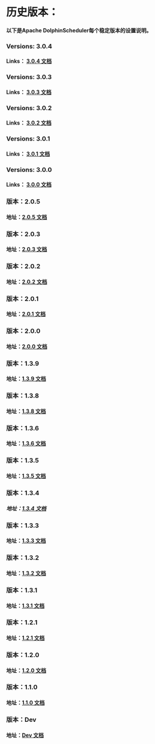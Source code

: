 <!-- markdown-link-check-disable -->

# 历史版本：
#### 以下是Apache DolphinScheduler每个稳定版本的设置说明。

### Versions: 3.0.4

#### Links： [3.0.4 文档](../3.0.3/user_doc/about/introduction.md)

### Versions: 3.0.3

#### Links： [3.0.3 文档](../3.0.3/user_doc/about/introduction.md)

### Versions: 3.0.2

#### Links： [3.0.2 文档](../3.0.2/user_doc/about/introduction.md)

### Versions: 3.0.1

#### Links： [3.0.1 文档](../3.0.1/user_doc/about/introduction.md)

### Versions: 3.0.0

#### Links： [3.0.0 文档](../3.0.0/user_doc/about/introduction.md)

### 版本：2.0.5

#### 地址：[2.0.5 文档](../2.0.5/user_doc/guide/quick-start.md)

### 版本：2.0.3

#### 地址：[2.0.3 文档](../2.0.3/user_doc/guide/quick-start.md)

### 版本：2.0.2

#### 地址：[2.0.2 文档](../2.0.2/user_doc/guide/quick-start.md)

### 版本：2.0.1

#### 地址：[2.0.1 文档](../2.0.1/user_doc/guide/quick-start.md)

### 版本：2.0.0

#### 地址：[2.0.0 文档](../2.0.0/user_doc/guide/quick-start.md)

### 版本：1.3.9

#### 地址：[1.3.9 文档](../1.3.9/user_doc/quick-start.md)

### 版本：1.3.8

#### 地址：[1.3.8 文档](../1.3.8/user_doc/quick-start.md)

### 版本：1.3.6

#### 地址：[1.3.6 文档](../1.3.6/user_doc/quick-start.md)

### 版本：1.3.5

#### 地址：[1.3.5 文档](../1.3.5/user_doc/quick-start.md)

### 版本：1.3.4

##### 地址：[1.3.4 文档](../1.3.4/user_doc/quick-start.md)

### 版本：1.3.3

#### 地址：[1.3.3 文档](../1.3.4/user_doc/quick-start.md)

### 版本：1.3.2

#### 地址：[1.3.2 文档](../1.3.2/user_doc/quick-start.md)

### 版本：1.3.1

#### 地址：[1.3.1 文档](../1.3.1/user_doc/quick-start.md)

### 版本：1.2.1

#### 地址：[1.2.1 文档](../1.2.1/user_doc/quick-start.md)

### 版本：1.2.0

#### 地址：[1.2.0 文档](../1.2.0/user_doc/quick-start.md)

### 版本：1.1.0

#### 地址：[1.1.0 文档](../1.2.0/user_doc/quick-start.md)

### 版本：Dev

#### 地址：[Dev 文档](../dev/user_doc/about/introduction.md)
